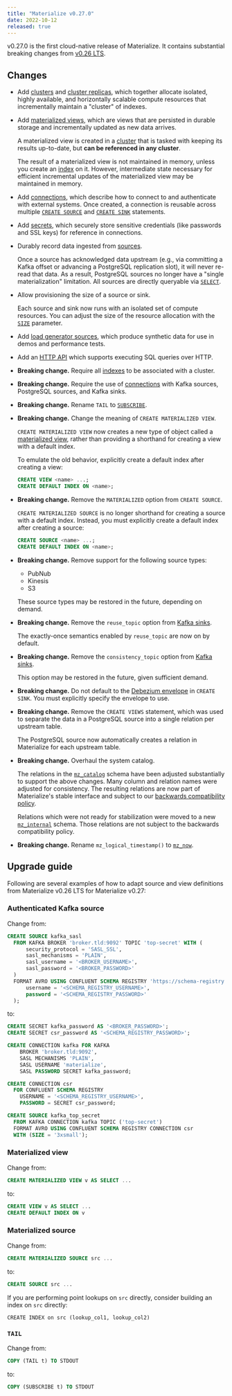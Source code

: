 ```yaml
---
title: "Materialize v0.27.0"
date: 2022-10-12
released: true
---
```


v0.27.0 is the first cloud-native release of Materialize. It contains
substantial breaking changes from [v0.26 LTS].

## Changes

* Add [clusters](/sql/create-cluster) and [cluster replicas](/sql/create-cluster-replica/),
  which together allocate isolated, highly available, and horizontally scalable
  compute resources that incrementally maintain a "cluster" of indexes.

* Add [materialized views](/sql/create-materialized-view), which are views that
  are persisted in durable storage and incrementally updated as new data
  arrives.

  A materialized view is created in a
  [cluster](https://materialize.com/docs/overview/key-concepts/#clusters) that
  is tasked with keeping its results up-to-date, but **can be referenced in any
  cluster**.

  The result of a materialized view is not maintained in memory, unless you
  create an [index](/sql/create-index) on it. However, intermediate state
  necessary for efficient incremental updates of the materialized view may be
  maintained in memory.

* Add [connections](/sql/create-connection/), which describe how to connect to
  and authenticate with external systems. Once created, a connection is reusable
  across multiple [`CREATE SOURCE`](/sql/create-source) and
  [`CREATE SINK`](/sql/create-sink) statements.

* Add [secrets](/sql/create-secret), which securely store sensitive credentials
  (like passwords and SSL keys) for reference in connections.

* Durably record data ingested from [sources](/sql/create-source).

  Once a source has acknowledged data upstream (e.g., via committing a Kafka
  offset or advancing a PostgreSQL replication slot), it will never re-read that
  data. As a result, PostgreSQL sources no longer have a "single
  materialization" limitation. All sources are directly queryable via
  [`SELECT`](/sql/select).

* Allow provisioning the size of a source or sink.

  Each source and sink now runs with an isolated set of compute resources. You
  can adjust the size of the resource allocation with the
  [`SIZE`](/sql/create-source/#sizing-a-source) parameter.

* Add [load generator sources](/sql/create-source/load-generator), which
  produce synthetic data for use in demos and performance tests.

* Add an [HTTP API](/integrations/http-api) which supports executing SQL queries
  over HTTP.

* **Breaking change.** Require all [indexes](/sql/create-index) to be associated
  with a cluster.

* **Breaking change.** Require the use of [connections](/sql/create-connection/)
  with Kafka sources, PostgreSQL sources, and Kafka sinks.

* **Breaking change.** Rename `TAIL` to [`SUBSCRIBE`](/sql/subscribe).

* **Breaking change.** Change the meaning of `CREATE MATERIALIZED VIEW`.

  `CREATE MATERIALIZED VIEW` now creates a new type of object called a
  [materialized view](/sql/create-materialized-view), rather than providing a
  shorthand for creating a view with a default index.

  To emulate the old behavior, explicitly create a default index after creating
  a view:

  ```sql
  CREATE VIEW <name> ...;
  CREATE DEFAULT INDEX ON <name>;
  ```

* **Breaking change.** Remove the `MATERIALIZED` option from `CREATE SOURCE`.

  `CREATE MATERIALIZED SOURCE` is no longer shorthand for creating a source with
  a default index. Instead, you must explicitly create a default index after
  creating a source:

  ```sql
  CREATE SOURCE <name> ...;
  CREATE DEFAULT INDEX ON <name>;
  ```

* **Breaking change.** Remove support for the following source types:

  * PubNub
  * Kinesis
  * S3

  These source types may be restored in the future, depending on demand.

* **Breaking change.** Remove the `reuse_topic` option from
  [Kafka sinks](/sql/create-sink).

  The exactly-once semantics enabled by `reuse_topic` are now on by default.

* **Breaking change.** Remove the `consistency_topic` option from
  [Kafka sinks](/sql/create-sink).

  This option may be restored in the future, given sufficient demand.

* **Breaking change.** Do not default to the [Debezium
  envelope](/sql/create-sink#debezium-envelope-details) in `CREATE SINK`. You
  must explicitly specify the envelope to use.

* **Breaking change.** Remove the `CREATE VIEWS` statement, which was used to
  separate the data in a PostgreSQL source into a single relation per upstream
  table.

  The PostgreSQL source now automatically creates a relation in Materialize
  for each upstream table.

* **Breaking change.** Overhaul the system catalog.

  The relations in the [`mz_catalog`](/sql/system-catalog/mz_catalog) schema
  have been adjusted substantially to support the above changes. Many column
  and relation names were adjusted for consistency. The resulting relations
  are now part of Materialize's stable interface and subject to our
  [backwards compatibility policy](/releases/#backwards-compatibility).

  Relations which were not ready for stabilization were moved to a new
  [`mz_internal`](/sql/system-catalog/mz_internal) schema. Those relations are
  not subject to the backwards compatibility policy.

* **Breaking change.** Rename `mz_logical_timestamp()` to [`mz_now`](/sql/functions/now_and_mz_now/).

## Upgrade guide

Following are several examples of how to adapt source and view definitions
from Materialize v0.26 LTS for Materialize v0.27:

### Authenticated Kafka source

Change from:

```sql
CREATE SOURCE kafka_sasl
  FROM KAFKA BROKER 'broker.tld:9092' TOPIC 'top-secret' WITH (
      security_protocol = 'SASL_SSL',
      sasl_mechanisms = 'PLAIN',
      sasl_username = '<BROKER_USERNAME>',
      sasl_password = '<BROKER_PASSWORD>'
  )
  FORMAT AVRO USING CONFLUENT SCHEMA REGISTRY 'https://schema-registry.tld' WITH (
      username = '<SCHEMA_REGISTRY_USERNAME>',
      password = '<SCHEMA_REGISTRY_PASSWORD>'
  );
```

to:

```sql
CREATE SECRET kafka_password AS '<BROKER_PASSWORD>';
CREATE SECRET csr_password AS '<SCHEMA_REGISTRY_PASSWORD>';

CREATE CONNECTION kafka FOR KAFKA
    BROKER 'broker.tld:9092',
    SASL MECHANISMS 'PLAIN',
    SASL USERNAME 'materialize',
    SASL PASSWORD SECRET kafka_password;

CREATE CONNECTION csr
  FOR CONFLUENT SCHEMA REGISTRY
    USERNAME = '<SCHEMA_REGISTRY_USERNAME>',
    PASSWORD = SECRET csr_password;

CREATE SOURCE kafka_top_secret
  FROM KAFKA CONNECTION kafka TOPIC ('top-secret')
  FORMAT AVRO USING CONFLUENT SCHEMA REGISTRY CONNECTION csr
  WITH (SIZE = '3xsmall');
```

### Materialized view

Change from:

```sql
CREATE MATERIALIZED VIEW v AS SELECT ...
```

to:

```sql
CREATE VIEW v AS SELECT ...
CREATE DEFAULT INDEX ON v
```

### Materialized source

Change from:

```sql
CREATE MATERIALIZED SOURCE src ...
```

to:

```sql
CREATE SOURCE src ...
```

If you are performing point lookups on `src` directly, consider building an
index on `src` directly:

```
CREATE INDEX on src (lookup_col1, lookup_col2)
```

### `TAIL`

Change from:

```sql
COPY (TAIL t) TO STDOUT
```

to:

```sql
COPY (SUBSCRIBE t) TO STDOUT
```

[v0.26 LTS]: https://materialize.com/docs/lts/release-notes/#v0.26.4
